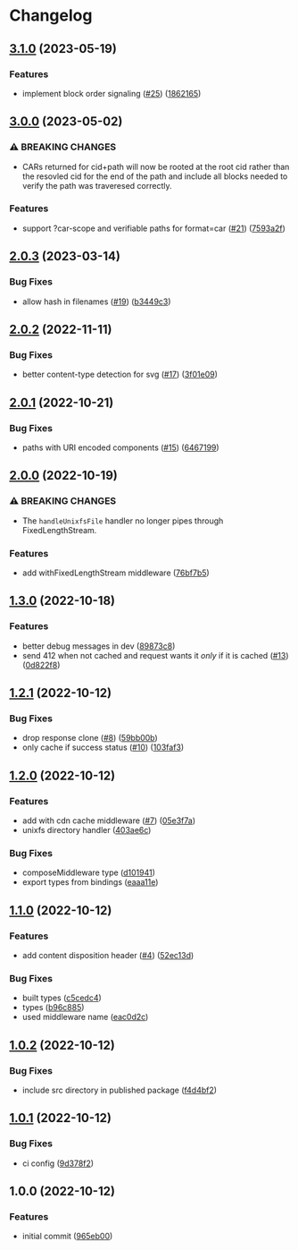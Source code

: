 # Changelog

## [3.1.0](https://github.com/web3-storage/gateway-lib/compare/v3.0.0...v3.1.0) (2023-05-19)


### Features

* implement block order signaling ([#25](https://github.com/web3-storage/gateway-lib/issues/25)) ([1862165](https://github.com/web3-storage/gateway-lib/commit/18621658dc921c6754440b3e35b15494b266e0d6))

## [3.0.0](https://github.com/web3-storage/gateway-lib/compare/v2.0.3...v3.0.0) (2023-05-02)


### ⚠ BREAKING CHANGES

* CARs returned for cid+path will now be rooted at the root cid rather than the resovled cid for the end of the path and include all blocks needed to verify the path was traveresed correctly.

### Features

* support ?car-scope and verifiable paths for format=car ([#21](https://github.com/web3-storage/gateway-lib/issues/21)) ([7593a2f](https://github.com/web3-storage/gateway-lib/commit/7593a2f4572065e44c599cc887e039d7956107dc))

## [2.0.3](https://github.com/web3-storage/gateway-lib/compare/v2.0.2...v2.0.3) (2023-03-14)


### Bug Fixes

* allow hash in filenames ([#19](https://github.com/web3-storage/gateway-lib/issues/19)) ([b3449c3](https://github.com/web3-storage/gateway-lib/commit/b3449c320eba4b98ddd51ef8bccf321e31e38f8a))

## [2.0.2](https://github.com/web3-storage/gateway-lib/compare/v2.0.1...v2.0.2) (2022-11-11)


### Bug Fixes

* better content-type detection for svg ([#17](https://github.com/web3-storage/gateway-lib/issues/17)) ([3f01e09](https://github.com/web3-storage/gateway-lib/commit/3f01e099a44d011bce0f27680095989366a53988))

## [2.0.1](https://github.com/web3-storage/gateway-lib/compare/v2.0.0...v2.0.1) (2022-10-21)


### Bug Fixes

* paths with URI encoded components ([#15](https://github.com/web3-storage/gateway-lib/issues/15)) ([6467199](https://github.com/web3-storage/gateway-lib/commit/64671995fc61a0e24b7af37167c1170ca860cf83))

## [2.0.0](https://github.com/web3-storage/gateway-lib/compare/v1.3.0...v2.0.0) (2022-10-19)


### ⚠ BREAKING CHANGES

* The `handleUnixfsFile` handler no longer pipes through FixedLengthStream.

### Features

* add withFixedLengthStream middleware ([76bf7b5](https://github.com/web3-storage/gateway-lib/commit/76bf7b5e0bfe59350ea78b2269f88a8c73634004))

## [1.3.0](https://github.com/web3-storage/gateway-lib/compare/v1.2.1...v1.3.0) (2022-10-18)


### Features

* better debug messages in dev ([89873c8](https://github.com/web3-storage/gateway-lib/commit/89873c8c585d71838e90da56ac97a6451fda4774))
* send 412 when not cached and request wants it _only_ if it is cached ([#13](https://github.com/web3-storage/gateway-lib/issues/13)) ([0d822f8](https://github.com/web3-storage/gateway-lib/commit/0d822f84229bd3c1206f73eecd522b0796c58d87))

## [1.2.1](https://github.com/web3-storage/gateway-lib/compare/v1.2.0...v1.2.1) (2022-10-12)


### Bug Fixes

* drop response clone ([#8](https://github.com/web3-storage/gateway-lib/issues/8)) ([59bb00b](https://github.com/web3-storage/gateway-lib/commit/59bb00be5a3acb0729616790fc283896c248f952))
* only cache if success status ([#10](https://github.com/web3-storage/gateway-lib/issues/10)) ([103faf3](https://github.com/web3-storage/gateway-lib/commit/103faf3ca6a01424058d4380f56b96497e982d94))

## [1.2.0](https://github.com/web3-storage/gateway-lib/compare/v1.1.0...v1.2.0) (2022-10-12)


### Features

* add with cdn cache middleware ([#7](https://github.com/web3-storage/gateway-lib/issues/7)) ([05e3f7a](https://github.com/web3-storage/gateway-lib/commit/05e3f7aeb5b7bc37294832c7ca48bde1a9e9bb49))
* unixfs directory handler ([403ae6c](https://github.com/web3-storage/gateway-lib/commit/403ae6c9de9d4fc95a95dfab0546ce78bbf83794))


### Bug Fixes

* composeMiddleware type ([d101941](https://github.com/web3-storage/gateway-lib/commit/d101941e08a8b22945790f85aad7cf47f094182d))
* export types from bindings ([eaaa11e](https://github.com/web3-storage/gateway-lib/commit/eaaa11eb321588b298bc8e95a3c941e44319ac49))

## [1.1.0](https://github.com/web3-storage/gateway-lib/compare/v1.0.2...v1.1.0) (2022-10-12)


### Features

* add content disposition header ([#4](https://github.com/web3-storage/gateway-lib/issues/4)) ([52ec13d](https://github.com/web3-storage/gateway-lib/commit/52ec13d0605fa1ff01c0a34a279ec81f71360be9))


### Bug Fixes

* built types ([c5cedc4](https://github.com/web3-storage/gateway-lib/commit/c5cedc46f1b4399f1852f4c73dd4c08b2a1780c6))
* types ([b96c885](https://github.com/web3-storage/gateway-lib/commit/b96c885f6f9dc8f42e0e3e7202f908b29f7ea2df))
* used middleware name ([eac0d2c](https://github.com/web3-storage/gateway-lib/commit/eac0d2ccc33ee0ac3ab8849fef373866c77fe754))

## [1.0.2](https://github.com/web3-storage/gateway-lib/compare/v1.0.1...v1.0.2) (2022-10-12)


### Bug Fixes

* include src directory in published package ([f4d4bf2](https://github.com/web3-storage/gateway-lib/commit/f4d4bf2df888cd6c7ffcb8bb886dd1cfaec6bd0b))

## [1.0.1](https://github.com/web3-storage/gateway-lib/compare/v1.0.0...v1.0.1) (2022-10-12)


### Bug Fixes

* ci config ([9d378f2](https://github.com/web3-storage/gateway-lib/commit/9d378f244cc14e68b310d0e45dc39d20a6c289b1))

## 1.0.0 (2022-10-12)


### Features

* initial commit ([965eb00](https://github.com/web3-storage/gateway-lib/commit/965eb00ea4aea6451d853ed07bdb82b5cbcdbf55))

